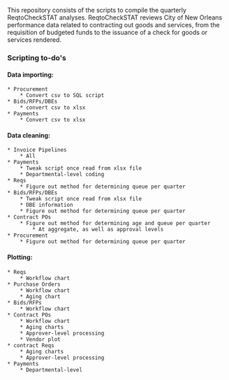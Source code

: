 This repository consists of the scripts to compile the quarterly ReqtoCheckSTAT analyses. ReqtoCheckSTAT reviews City of New Orleans performance data related to contracting out goods and services, from the requisition of budgeted funds to the issuance of a check for goods or services rendered. 


### Scripting to-do's
#### Data importing:
	* Procurement
		* Convert csv to SQL script
	* Bids/RFPs/DBEs
		* convert csv to xlsx
	* Payments
		* Convert csv to xlsx

#### Data cleaning:
	* Invoice Pipelines
		* All
	* Payments
		* Tweak script once read from xlsx file
		* Departmental-level coding
	* Reqs
		* Figure out method for determining queue per quarter
	* Bids/RFPs/DBEs
		* Tweak script once read from xlsx file
		* DBE information
		* Figure out method for determining queue per quarter
	* Contract POs
		* Figure out method for determining age and queue per quarter
			* At aggregate, as well as approval levels
	* Procurement
		* Figure out method for determining queue per quarter

#### Plotting:
	* Reqs
		* Workflow chart
	* Purchase Orders
		* Workflow chart
		* Aging chart
	* Bids/RFPs
		* Workflow chart
	* Contract POs
		* Workflow chart
		* Aging charts
		* Approver-level processing
		* Vendor plot
	* contract Reqs
		* Aging charts
		* Approver-level processing
	* Payments
		* Departmental-level 

